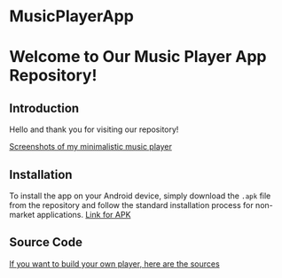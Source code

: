 # MusicPlayerApp

# Welcome to Our Music Player App Repository!

## Introduction
Hello and thank you for visiting our repository! 

[Screenshots of my minimalistic music player](https://github.com/IwanBelenko/MusicPlayerApp/blob/main/screenshot/photo_2024-06-13%2014.26.20.jpeg)


## Installation
To install the app on your Android device, simply download the `.apk` file from the repository and follow the standard installation process for non-market applications.
[Link for APK](https://github.com/IwanBelenko/MusicPlayerApp/blob/main/app-debug.apk)

## Source Code
[If you want to build your own player, here are the sources](https://github.com/IwanBelenko/MusicPlayerApp/tree/main/src/main/java/ru/jw/musicplayerapp)




